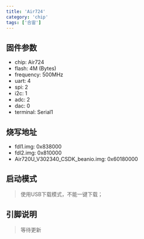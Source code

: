 ```yaml
---
title: 'Air724'
category: 'chip'
tags: ['合宙']
---
```


## 固件参数

- chip: Air724
- flash: 4M (Bytes)
- frequency: 500MHz
- uart: 4
- spi: 2
- i2c: 1
- adc: 2
- dac: 0
- terminal: Serial1

## 烧写地址

- fdl1.img: 0x838000
- fdl2.img: 0x810000
- Air720U_V302340_CSDK_beanio.img: 0x60180000

## 启动模式

> 使用USB下载模式，不能一键下载；

## 引脚说明

> 等待更新

<!-- | Pin | ADC      | Alternate |
| --- | -------- | --------- |
| D0  | ADC1_IN0 |           |
| D1  | ADC1_IN1 |           |
| D2  | ADC1_IN2 |           |
| D3  | ADC1_IN3 |           |
| D4  | ADC1_IN4 |           |
| D5  | ADC2_IN0 | SPI1_MISO |
| D6  |          | SPI1_SCK  |
| D7  |          | SPI1_MOSI |
| D8  |          | I2C1_SCL  |
| D9  |          | I2C1_SDA  |
| D10 |          |           |
| D11 |          |           |
| D12 |          |           |
| D13 |          |           |
| D14 |          |           |
| D15 |          |           |
| D16 |          |           |
| D17 |          |           |
| D18 |          | UART2_RX  |
| D19 |          | UART2_TX  |
| D20 |          | UART1_RX  |
| D21 |          | UART1_TX  | -->
